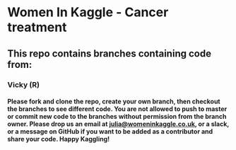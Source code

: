 
# Women In Kaggle - Cancer treatment
## This repo contains branches containing code from:

### Vicky (R)

#### Please fork and clone the repo, create your own branch, then checkout the branches to see different code. You are not allowed to push to master or commit new code to the branches without permission from the branch owner. Please drop us an email at julia@womeninkaggle.co.uk, or a slack, or a message on GitHub if you want to be added as a contributor and share your code. Happy Kaggling!
